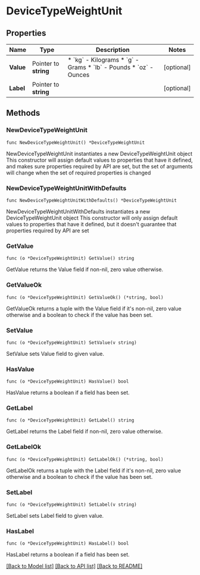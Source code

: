 # DeviceTypeWeightUnit

## Properties

Name | Type | Description | Notes
------------ | ------------- | ------------- | -------------
**Value** | Pointer to **string** | * &#x60;kg&#x60; - Kilograms * &#x60;g&#x60; - Grams * &#x60;lb&#x60; - Pounds * &#x60;oz&#x60; - Ounces | [optional] 
**Label** | Pointer to **string** |  | [optional] 

## Methods

### NewDeviceTypeWeightUnit

`func NewDeviceTypeWeightUnit() *DeviceTypeWeightUnit`

NewDeviceTypeWeightUnit instantiates a new DeviceTypeWeightUnit object
This constructor will assign default values to properties that have it defined,
and makes sure properties required by API are set, but the set of arguments
will change when the set of required properties is changed

### NewDeviceTypeWeightUnitWithDefaults

`func NewDeviceTypeWeightUnitWithDefaults() *DeviceTypeWeightUnit`

NewDeviceTypeWeightUnitWithDefaults instantiates a new DeviceTypeWeightUnit object
This constructor will only assign default values to properties that have it defined,
but it doesn't guarantee that properties required by API are set

### GetValue

`func (o *DeviceTypeWeightUnit) GetValue() string`

GetValue returns the Value field if non-nil, zero value otherwise.

### GetValueOk

`func (o *DeviceTypeWeightUnit) GetValueOk() (*string, bool)`

GetValueOk returns a tuple with the Value field if it's non-nil, zero value otherwise
and a boolean to check if the value has been set.

### SetValue

`func (o *DeviceTypeWeightUnit) SetValue(v string)`

SetValue sets Value field to given value.

### HasValue

`func (o *DeviceTypeWeightUnit) HasValue() bool`

HasValue returns a boolean if a field has been set.

### GetLabel

`func (o *DeviceTypeWeightUnit) GetLabel() string`

GetLabel returns the Label field if non-nil, zero value otherwise.

### GetLabelOk

`func (o *DeviceTypeWeightUnit) GetLabelOk() (*string, bool)`

GetLabelOk returns a tuple with the Label field if it's non-nil, zero value otherwise
and a boolean to check if the value has been set.

### SetLabel

`func (o *DeviceTypeWeightUnit) SetLabel(v string)`

SetLabel sets Label field to given value.

### HasLabel

`func (o *DeviceTypeWeightUnit) HasLabel() bool`

HasLabel returns a boolean if a field has been set.


[[Back to Model list]](../README.md#documentation-for-models) [[Back to API list]](../README.md#documentation-for-api-endpoints) [[Back to README]](../README.md)


